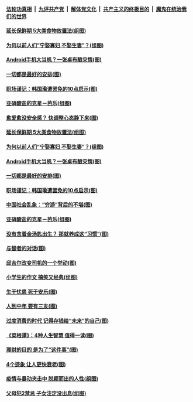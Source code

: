 ####  [法轮功真相](../../../../basic/blob/master/README.md?t=06092331) &nbsp;|&nbsp; [九评共产党](../../../../9ping.md/blob/master/README.md?t=06092331) &nbsp;|&nbsp; [解体党文化](../../../../jtdwh.md/blob/master/README.md?t=06092331)  &nbsp;|&nbsp; [共产主义的终极目的](../../../../gczydzjmd.md/blob/master/README.md?t=06092331) &nbsp;|&nbsp; [魔鬼在统治我们的世界](../../../../mgztzwmdsj.md/blob/master/README.md?t=06092331) 

#### [延长保鲜期 5大类食物放置法(组图)](../pages/p8/935958.md?t=06092331) 

#### [为何以前人们“宁娶寡妇 不娶生妻”？(组图)](../pages/p8/935880.md?t=06092331) 

#### [Android手机大当机？一张桌布酿灾情(图)](../pages/p8/935508.md?t=06092331) 

#### [一切都是最好的安排(图)](../pages/p8/926034.md?t=06092331) 

#### [职场谨记：韩国瑜遭罢免的10点启示(图)](../pages/p8/935764.md?t=06092331) 

#### [亚硝酸盐的克星－芭乐(组图)](../pages/p8/935678.md?t=06092331) 

#### [愈爱愈没安全感？ 快调整心态静下来(图)](../pages/p8/936011.md?t=06092331) 

#### [延长保鲜期 5大类食物放置法(组图)](../pages/p8/935958.md?t=06092331) 

#### [为何以前人们“宁娶寡妇 不娶生妻”？(组图)](../pages/p8/935880.md?t=06092331) 

#### [Android手机大当机？一张桌布酿灾情(图)](../pages/p8/935508.md?t=06092331) 

#### [一切都是最好的安排(图)](../pages/p8/926034.md?t=06092331) 

#### [职场谨记：韩国瑜遭罢免的10点启示(图)](../pages/p8/935764.md?t=06092331) 

#### [中国社会乱象：“穷游”背后的不堪(图)](../pages/p8/935776.md?t=06092331) 

#### [亚硝酸盐的克星－芭乐(组图)](../pages/p8/935678.md?t=06092331) 

#### [没有含着金汤匙出生？ 那就养成这“习惯”(图)](../pages/p8/935774.md?t=06092331) 

#### [与智者的对话(图)](../pages/p8/935713.md?t=06092331) 

#### [邱吉尔改变司机的一个举动(图)](../pages/p8/935314.md?t=06092331) 

#### [小学生的作文 搞笑又经典(组图)](../pages/p8/935564.md?t=06092331) 

#### [生于忧患 死于安乐(图)](../pages/p8/935277.md?t=06092331) 

#### [人到中年 要有三友(图)](../pages/p8/935681.md?t=06092331) 

#### [过度消费的时代 记得存钱给“未来”的自己(图)](../pages/p8/935625.md?t=06092331) 

#### [《菜根谭》：4种人生智慧 值得一读(图)](../pages/p8/935516.md?t=06092331) 

#### [理财的目的 是为了“这件事”(图)](../pages/p8/935585.md?t=06092331) 

#### [4个迹象 让人更快衰老(图)](../pages/p8/935558.md?t=06092331) 

#### [疫情与暴动夹击中 脱颖而出的人性(组图)](../pages/p8/935497.md?t=06092331) 

#### [父母犯2禁忌 子女注定没出息(组图)](../pages/p8/935296.md?t=06092331) 


